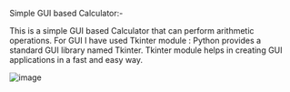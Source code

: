 Simple GUI based Calculator:-

This is a simple GUI based Calculator that can perform arithmetic operations. For GUI I have used Tkinter module : Python provides a standard GUI library named Tkinter. Tkinter module helps in creating GUI applications in a fast and easy way.


![image](https://github.com/Rohit02Jaiswal/skybugtech_task01/assets/114230762/74e9c5fc-6229-43ab-95d7-c652a14a50a7)
